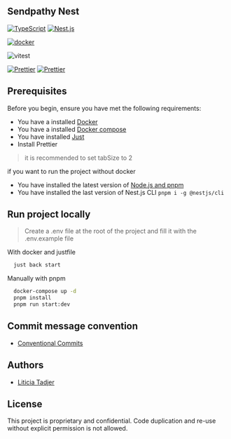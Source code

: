 ## Sendpathy Nest
    
[![TypeScript](https://img.shields.io/badge/TypeScript-007ACC?style=for-the-badge&logo=typescript&logoColor=white)](https://www.typescriptlang.org/docs/)
[![Nest.js](https://img.shields.io/badge/Nest.js-E0234D?style=for-the-badge&logo=nestjs&logoColor=white)]()

[![docker](https://img.shields.io/badge/Docker-2CA5E0?style=for-the-badge&logo=docker&logoColor=white)](https://www.docker.com/)


![vitest](https://img.shields.io/badge/vitest-6E9F18?style=for-the-badge&logo=vitest&logoColor=white)

[![Prettier](https://img.shields.io/badge/Prettier-1B2B34?style=for-the-badge&logo=prettier&logoColor=white)](https://prettier.io/)
[![Prettier](https://img.shields.io/badge/ESLINT-4B32C3?style=for-the-badge&logo=eslint&logoColor=white)](https://eslint.org/)


## Prerequisites

Before you begin, ensure you have met the following requirements:

- You have a installed [Docker](https://docs.docker.com/get-docker/)
- You have a installed [Docker compose](https://docs.docker.com/compose/)
- You have installed [Just]()
- Install Prettier

> it is recommended to set tabSize to 2

if you want to run the project without docker
- You have installed the latest version of [Node.js and pnpm](https://nodejs.org/en/download/)
- You have installed the last version of Nest.js CLI `pnpm i -g @nestjs/cli`


## Run project locally
> Create a .env file at the root of the project and fill it with the .env.example file

With docker and justfile
```bash
  just back start
```

Manually with pnpm
```bash
  docker-compose up -d
  pnpm install
  pnpm run start:dev
```

## Commit message convention
- [Conventional Commits](https://www.conventionalcommits.org/en/v1.0.0/)

## Authors
- [Liticia Tadjer](https://github.com/ltadjer)

## License

This project is proprietary and confidential. Code duplication and re-use without explicit permission is not allowed.

